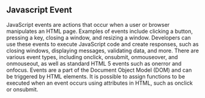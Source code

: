 ## Javascript Event

JavaScript events are actions that occur when a user or browser manipulates an HTML page.
Examples of events include clicking a button, pressing a key, closing a window, and resizing a window. 
Developers can use these events to execute JavaScript code and create responses, such as closing windows, displaying messages, validating data, and more.
There are various event types, including 
onclick, onsubmit, onmouseover, and onmouseout, as well as standard HTML 5 events such as onerror and onfocus.
Events are a part of the Document Object Model (DOM) and can be triggered by HTML elements. 
It is possible to assign functions to be executed when an event occurs using attributes in HTML, such as onclick or onsubmit.
